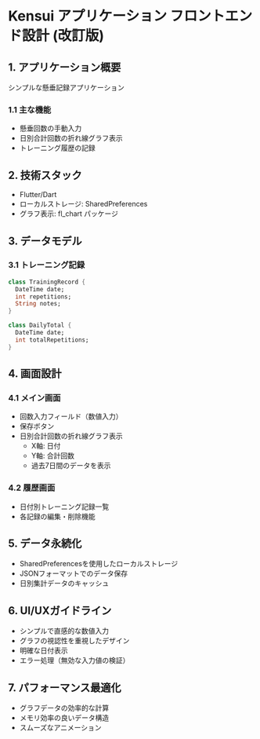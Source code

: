 # Kensui アプリケーション フロントエンド設計 (改訂版)

## 1. アプリケーション概要
シンプルな懸垂記録アプリケーション

### 1.1 主な機能
- 懸垂回数の手動入力
- 日別合計回数の折れ線グラフ表示
- トレーニング履歴の記録

## 2. 技術スタック
- Flutter/Dart
- ローカルストレージ: SharedPreferences
- グラフ表示: fl_chart パッケージ

## 3. データモデル

### 3.1 トレーニング記録
```dart
class TrainingRecord {
  DateTime date;
  int repetitions;
  String notes;
}

class DailyTotal {
  DateTime date;
  int totalRepetitions;
}
```

## 4. 画面設計

### 4.1 メイン画面
- 回数入力フィールド（数値入力）
- 保存ボタン
- 日別合計回数の折れ線グラフ表示
  - X軸: 日付
  - Y軸: 合計回数
  - 過去7日間のデータを表示

### 4.2 履歴画面
- 日付別トレーニング記録一覧
- 各記録の編集・削除機能

## 5. データ永続化
- SharedPreferencesを使用したローカルストレージ
- JSONフォーマットでのデータ保存
- 日別集計データのキャッシュ

## 6. UI/UXガイドライン
- シンプルで直感的な数値入力
- グラフの視認性を重視したデザイン
- 明確な日付表示
- エラー処理（無効な入力値の検証）

## 7. パフォーマンス最適化
- グラフデータの効率的な計算
- メモリ効率の良いデータ構造
- スムーズなアニメーション

